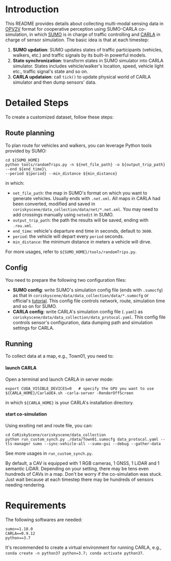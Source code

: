 # Introduction
This README provides details about collecting multi-modal sensing data in [OPV2V](https://mobility-lab.seas.ucla.edu/opv2v/) format
 for cooperative perception using SUMO-CARLA co-simulation,
in which [SUMO](https://sumo.dlr.de/docs/index.html0) is in charge of traffic controlling and 
[CARLA](https://carla.org/) in charge of sensor simulation. 
The basic idea is that at each timestep: 
1. **SUMO updation**: SUMO updates states of traffic participants (vehicles, walkers, etc.) and traffic signals by its built-in powerful models.
2. **State synchronization**: transform states in SUMO simulator into CARLA simulator. States includes vehicle/walker's location, speed, vehicle light etc., 
traffic signal's state and so on.
3. **CARLA updataion**: call ``tick()`` to update physical world of CARLA simulator and then dump sensors' data.


# Detailed Steps
To create a customized dataset, follow these steps:

## Route planning
To plan route for vehicles and walkers, you can leverage Python tools provided by SUMO:
```
cd ${SUMO_HOME}
python tools/randomTrips.py -n ${net_file_path} -o ${output_trip_path} --end ${end_time}\
--period ${period} --min_distance ${min_distance}
```
in which:
- ``net_file_path``: the map in SUMO's format on which you want to generate vehicles.
Usually ends with ``.net.xml``. All maps in CARLA had been converted, modified and saved in ``coriskyscene/data_collection/data/net/*.net.xml``. You may need to add crossings manually using ``netedit`` in SUMO. 
- ``output_trip_path``: the path the results will be saved, ending with ``.rou.xml``.
- ``end_time``: vehicle's departure end time in seconds, default to ``3600``.
- ``period``:  the vehicle will depart every ``period`` seconds.
- ``min_distance``: the minimum distance in meters a vehicle will dirve.

For more usages, refer to ``${SUMO_HOME}/tools/randomTrips.py``.

## Config
You need to prepare the following two configuration files:
- **SUMO config**: write SUMO's simulation config file (ends with ``.sumocfg``) as that in ``coriskyscene/data/data_collection/data/*.sumocfg`` or official's [tutorial](https://sumo.dlr.de/docs/Tutorials/quick_start.html). This config file controls network, route, simulation time and so on for SUMO. 
- **CARLA config**: write CARLA's simulation config file (``.yaml``) as ``coriskyscene/data/data_collection/data_protocal.yaml``. This config file controls sensor's configuration, data dumping path and simulation settings for CARLA.


## Running

To collect data at a map, e.g., Town01, you need to:

#### launch CARLA
Open a terminal and launch CARLA in server mode:
```
export CUDA_VISIBLE_DEVICES=0   # specify the GPU you want to use
${CARLA_HOME}/CarlaUE4.sh -carla-server -RenderOffScreen
```
in which ``${CARLA_HOME}`` is your CARLA's installation directory.

#### start co-simulation
Using exsiting net and route file, you can:
```
cd CoRiskyScene/coriskyscene/data_collection
python run_custom_synch.py ./data/Town01.sumocfg data_protocal.yaml --tls-manager sumo --sync-vehicle-all --sumo-gui --debug --gather-data
```
See more usages in ``run_custom_synch.py``.

By default, a CAV is equipped with 1 RGB cameras, 1 GNSS, 1 LiDAR and 1 semantic LiDAR. Depending on your setting, there may be tens even hundreds of CAVs in a map. Don't be worry if the co-simulation was stuck. Just wait because at each timestep there may be hundreds of sensors needing rendering.

# Requirements
The following softwares are needed:
```
sumo>=1.18.0
CARLA==0.9.12
python==3.7
```
It's recommended to create a virtual environment for running CARLA, 
e.g., ``conda create -n python37 python=3.7; conda activate python37``.